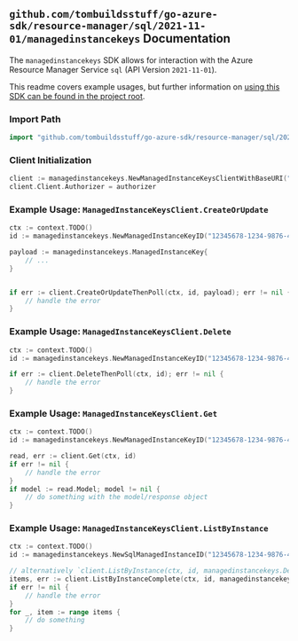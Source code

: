 
## `github.com/tombuildsstuff/go-azure-sdk/resource-manager/sql/2021-11-01/managedinstancekeys` Documentation

The `managedinstancekeys` SDK allows for interaction with the Azure Resource Manager Service `sql` (API Version `2021-11-01`).

This readme covers example usages, but further information on [using this SDK can be found in the project root](https://github.com/tombuildsstuff/go-azure-sdk/tree/main/docs).

### Import Path

```go
import "github.com/tombuildsstuff/go-azure-sdk/resource-manager/sql/2021-11-01/managedinstancekeys"
```


### Client Initialization

```go
client := managedinstancekeys.NewManagedInstanceKeysClientWithBaseURI("https://management.azure.com")
client.Client.Authorizer = authorizer
```


### Example Usage: `ManagedInstanceKeysClient.CreateOrUpdate`

```go
ctx := context.TODO()
id := managedinstancekeys.NewManagedInstanceKeyID("12345678-1234-9876-4563-123456789012", "example-resource-group", "managedInstanceValue", "keyValue")

payload := managedinstancekeys.ManagedInstanceKey{
	// ...
}


if err := client.CreateOrUpdateThenPoll(ctx, id, payload); err != nil {
	// handle the error
}
```


### Example Usage: `ManagedInstanceKeysClient.Delete`

```go
ctx := context.TODO()
id := managedinstancekeys.NewManagedInstanceKeyID("12345678-1234-9876-4563-123456789012", "example-resource-group", "managedInstanceValue", "keyValue")

if err := client.DeleteThenPoll(ctx, id); err != nil {
	// handle the error
}
```


### Example Usage: `ManagedInstanceKeysClient.Get`

```go
ctx := context.TODO()
id := managedinstancekeys.NewManagedInstanceKeyID("12345678-1234-9876-4563-123456789012", "example-resource-group", "managedInstanceValue", "keyValue")

read, err := client.Get(ctx, id)
if err != nil {
	// handle the error
}
if model := read.Model; model != nil {
	// do something with the model/response object
}
```


### Example Usage: `ManagedInstanceKeysClient.ListByInstance`

```go
ctx := context.TODO()
id := managedinstancekeys.NewSqlManagedInstanceID("12345678-1234-9876-4563-123456789012", "example-resource-group", "managedInstanceValue")

// alternatively `client.ListByInstance(ctx, id, managedinstancekeys.DefaultListByInstanceOperationOptions())` can be used to do batched pagination
items, err := client.ListByInstanceComplete(ctx, id, managedinstancekeys.DefaultListByInstanceOperationOptions())
if err != nil {
	// handle the error
}
for _, item := range items {
	// do something
}
```
